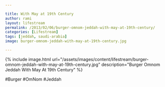 ```yaml
---

title: With May at 19th Century
author: rami
layout: lifestream 
permalink: /2013/02/06/burger-omnom-jeddah-with-may-at-19th-century/
categories: [Lifestream]
tags: [jeddah, saudi-arabia] 
image: burger-omnom-jeddah-with-may-at-19th-century.jpg

---
```


{% include image.html url="/assets/images/content/lifestream/burger-omnom-jeddah-with-may-at-19th-century.jpg" description="Burger Omnom Jeddah With May At 19th Century" %}

#Burger #OmNom #Jeddah 
